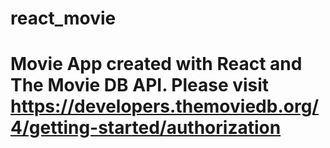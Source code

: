 # react_movie

# Movie App created with React and The Movie DB API. Please visit https://developers.themoviedb.org/4/getting-started/authorization
